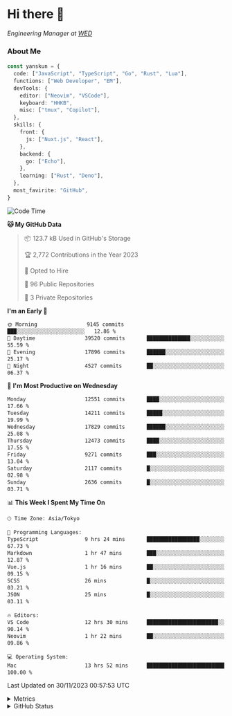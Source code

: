 # Hi there&nbsp;:wave:

<!-- ![Alt text](https://spotify-recently-played-readme.vercel.app/api?user=31kynbuubkiu3r4qh4hjuaglhfay) -->

_Engineering Manager at [WED](https://github.com/wedinc)_

### About Me

```ts
const yanskun = {
  code: ["JavaScript", "TypeScript", "Go", "Rust", "Lua"],
  functions: ["Web Developer", "EM"],
  devTools: {
    editor: ["Neovim", "VSCode"],
    keyboard: "HHKB",
    misc: ["tmux", "Copilot"],
  },
  skills: {
    front: {
      js: ["Nuxt.js", "React"],
    },
    backend: {
      go: ["Echo"],
    },
    learning: ["Rust", "Deno"],
  },
  most_favirite: "GitHub",
}
```

<!--START_SECTION:waka-->
![Code Time](http://img.shields.io/badge/Code%20Time-595%20hrs%2031%20mins-blue)

**🐱 My GitHub Data** 

> 📦 123.7 kB Used in GitHub's Storage 
 > 
> 🏆 2,772 Contributions in the Year 2023
 > 
> 💼 Opted to Hire
 > 
> 📜 96 Public Repositories 
 > 
> 🔑 3 Private Repositories 
 > 
**I'm an Early 🐤** 

```text
🌞 Morning                9145 commits        ███░░░░░░░░░░░░░░░░░░░░░░   12.86 % 
🌆 Daytime                39520 commits       ██████████████░░░░░░░░░░░   55.59 % 
🌃 Evening                17896 commits       ██████░░░░░░░░░░░░░░░░░░░   25.17 % 
🌙 Night                  4527 commits        ██░░░░░░░░░░░░░░░░░░░░░░░   06.37 % 
```
📅 **I'm Most Productive on Wednesday** 

```text
Monday                   12551 commits       ████░░░░░░░░░░░░░░░░░░░░░   17.66 % 
Tuesday                  14211 commits       █████░░░░░░░░░░░░░░░░░░░░   19.99 % 
Wednesday                17829 commits       ██████░░░░░░░░░░░░░░░░░░░   25.08 % 
Thursday                 12473 commits       ████░░░░░░░░░░░░░░░░░░░░░   17.55 % 
Friday                   9271 commits        ███░░░░░░░░░░░░░░░░░░░░░░   13.04 % 
Saturday                 2117 commits        █░░░░░░░░░░░░░░░░░░░░░░░░   02.98 % 
Sunday                   2636 commits        █░░░░░░░░░░░░░░░░░░░░░░░░   03.71 % 
```


📊 **This Week I Spent My Time On** 

```text
🕑︎ Time Zone: Asia/Tokyo

💬 Programming Languages: 
TypeScript               9 hrs 24 mins       █████████████████░░░░░░░░   67.73 % 
Markdown                 1 hr 47 mins        ███░░░░░░░░░░░░░░░░░░░░░░   12.87 % 
Vue.js                   1 hr 16 mins        ██░░░░░░░░░░░░░░░░░░░░░░░   09.15 % 
SCSS                     26 mins             █░░░░░░░░░░░░░░░░░░░░░░░░   03.21 % 
JSON                     25 mins             █░░░░░░░░░░░░░░░░░░░░░░░░   03.11 % 

🔥 Editors: 
VS Code                  12 hrs 30 mins      ███████████████████████░░   90.14 % 
Neovim                   1 hr 22 mins        ██░░░░░░░░░░░░░░░░░░░░░░░   09.86 % 

💻 Operating System: 
Mac                      13 hrs 52 mins      █████████████████████████   100.00 % 
```


 Last Updated on 30/11/2023 00:57:53 UTC
<!--END_SECTION:waka-->

<details>
  <summary>Metrics</summary>
  <img src="https://github.com/yanskun/yanskun/blob/main/github-metrics.svg" alt="Metrics">
</details>

<details>
  <summary>GitHub Status</summary>
  <picture>
    <source media="(prefers-color-scheme: dark)" srcset="https://raw.githubusercontent.com/yanskun/yanskun/master/profile-summary-card-output/nord_dark/0-profile-details.svg">
   <img src="https://raw.githubusercontent.com/yanskun/yanskun/master/profile-summary-card-output/default/0-profile-details.svg">
  </picture>
  <br>
  <picture>
    <source media="(prefers-color-scheme: dark)" srcset="https://raw.githubusercontent.com/yanskun/yanskun/master/profile-summary-card-output/nord_dark/1-repos-per-language.svg">
   <img src="https://raw.githubusercontent.com/yanskun/yanskun/master/profile-summary-card-output/default/1-repos-per-language.svg">
  </picture>
  <picture>
    <source media="(prefers-color-scheme: dark)" srcset="https://raw.githubusercontent.com/yanskun/yanskun/master/profile-summary-card-output/nord_dark/2-most-commit-language.svg">
   <img src="https://raw.githubusercontent.com/yanskun/yanskun/master/profile-summary-card-output/default/2-most-commit-language.svg">
  </picture>
  <br>
  <picture>
    <source media="(prefers-color-scheme: dark)" srcset="https://raw.githubusercontent.com/yanskun/yanskun/master/profile-summary-card-output/nord_dark/3-stats.svg">
   <img src="https://raw.githubusercontent.com/yanskun/yanskun/master/profile-summary-card-output/default/3-stats.svg">
  </picture>
  <picture>
    <source media="(prefers-color-scheme: dark)" srcset="https://raw.githubusercontent.com/yanskun/yanskun/master/profile-summary-card-output/nord_dark/4-productive-time.svg">
   <img src="https://raw.githubusercontent.com/yanskun/yanskun/master/profile-summary-card-output/default/4-productive-time.svg">
  </picture>
</details>
